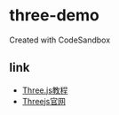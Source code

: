 # three-demo
Created with CodeSandbox

## link

- [Three.js教程](http://www.webgl3d.cn/pages/63ce1e/)
- [Threejs官网](https://threejs.org/docs/index.html#manual/zh/introduction/Creating-a-scene)
